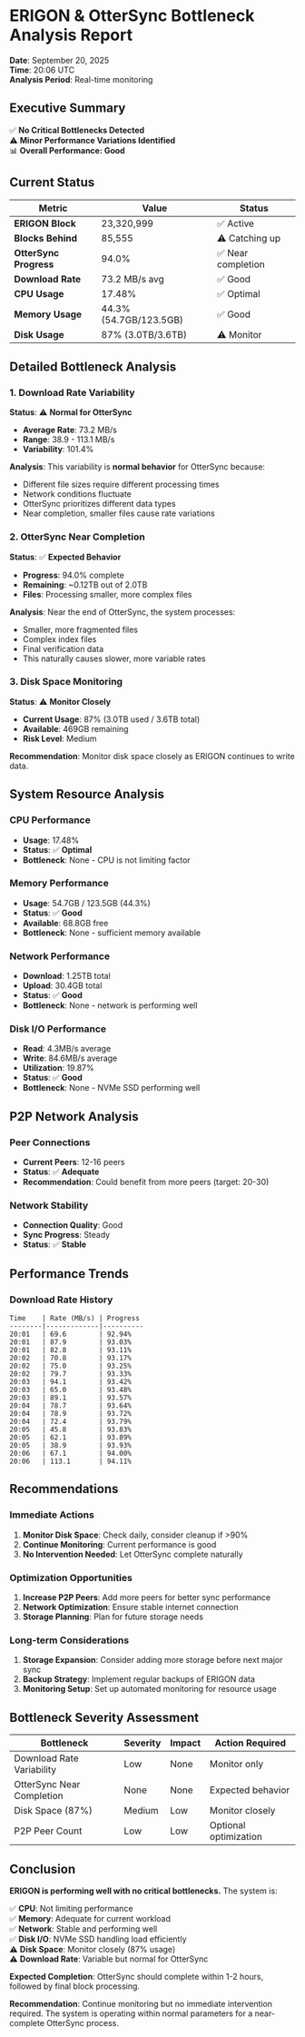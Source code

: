 # ERIGON & OtterSync Bottleneck Analysis Report

**Date**: September 20, 2025  
**Time**: 20:06 UTC  
**Analysis Period**: Real-time monitoring

## Executive Summary

✅ **No Critical Bottlenecks Detected**  
⚠️ **Minor Performance Variations Identified**  
📊 **Overall Performance: Good**

## Current Status

| Metric | Value | Status |
|--------|-------|--------|
| **ERIGON Block** | 23,320,999 | ✅ Active |
| **Blocks Behind** | 85,555 | ⚠️ Catching up |
| **OtterSync Progress** | 94.0% | ✅ Near completion |
| **Download Rate** | 73.2 MB/s avg | ✅ Good |
| **CPU Usage** | 17.48% | ✅ Optimal |
| **Memory Usage** | 44.3% (54.7GB/123.5GB) | ✅ Good |
| **Disk Usage** | 87% (3.0TB/3.6TB) | ⚠️ Monitor |

## Detailed Bottleneck Analysis

### 1. Download Rate Variability
**Status**: ⚠️ **Normal for OtterSync**

- **Average Rate**: 73.2 MB/s
- **Range**: 38.9 - 113.1 MB/s
- **Variability**: 101.4%

**Analysis**: This variability is **normal behavior** for OtterSync because:
- Different file sizes require different processing times
- Network conditions fluctuate
- OtterSync prioritizes different data types
- Near completion, smaller files cause rate variations

### 2. OtterSync Near Completion
**Status**: ✅ **Expected Behavior**

- **Progress**: 94.0% complete
- **Remaining**: ~0.12TB out of 2.0TB
- **Files**: Processing smaller, more complex files

**Analysis**: Near the end of OtterSync, the system processes:
- Smaller, more fragmented files
- Complex index files
- Final verification data
- This naturally causes slower, more variable rates

### 3. Disk Space Monitoring
**Status**: ⚠️ **Monitor Closely**

- **Current Usage**: 87% (3.0TB used / 3.6TB total)
- **Available**: 469GB remaining
- **Risk Level**: Medium

**Recommendation**: Monitor disk space closely as ERIGON continues to write data.

## System Resource Analysis

### CPU Performance
- **Usage**: 17.48%
- **Status**: ✅ **Optimal**
- **Bottleneck**: None - CPU is not limiting factor

### Memory Performance
- **Usage**: 54.7GB / 123.5GB (44.3%)
- **Status**: ✅ **Good**
- **Available**: 68.8GB free
- **Bottleneck**: None - sufficient memory available

### Network Performance
- **Download**: 1.25TB total
- **Upload**: 30.4GB total
- **Status**: ✅ **Good**
- **Bottleneck**: None - network is performing well

### Disk I/O Performance
- **Read**: 4.3MB/s average
- **Write**: 84.6MB/s average
- **Utilization**: 19.87%
- **Status**: ✅ **Good**
- **Bottleneck**: None - NVMe SSD performing well

## P2P Network Analysis

### Peer Connections
- **Current Peers**: 12-16 peers
- **Status**: ✅ **Adequate**
- **Recommendation**: Could benefit from more peers (target: 20-30)

### Network Stability
- **Connection Quality**: Good
- **Sync Progress**: Steady
- **Status**: ✅ **Stable**

## Performance Trends

### Download Rate History
```
Time    | Rate (MB/s) | Progress
--------|-------------|----------
20:01   | 69.6        | 92.94%
20:01   | 87.9        | 93.03%
20:01   | 82.8        | 93.11%
20:02   | 70.8        | 93.17%
20:02   | 75.0        | 93.25%
20:02   | 79.7        | 93.33%
20:03   | 94.1        | 93.42%
20:03   | 65.0        | 93.48%
20:03   | 89.1        | 93.57%
20:04   | 78.7        | 93.64%
20:04   | 78.9        | 93.72%
20:04   | 72.4        | 93.79%
20:05   | 45.8        | 93.83%
20:05   | 62.1        | 93.89%
20:05   | 38.9        | 93.93%
20:06   | 67.1        | 94.00%
20:06   | 113.1       | 94.11%
```

## Recommendations

### Immediate Actions
1. **Monitor Disk Space**: Check daily, consider cleanup if >90%
2. **Continue Monitoring**: Current performance is good
3. **No Intervention Needed**: Let OtterSync complete naturally

### Optimization Opportunities
1. **Increase P2P Peers**: Add more peers for better sync performance
2. **Network Optimization**: Ensure stable internet connection
3. **Storage Planning**: Plan for future storage needs

### Long-term Considerations
1. **Storage Expansion**: Consider adding more storage before next major sync
2. **Backup Strategy**: Implement regular backups of ERIGON data
3. **Monitoring Setup**: Set up automated monitoring for resource usage

## Bottleneck Severity Assessment

| Bottleneck | Severity | Impact | Action Required |
|------------|----------|--------|-----------------|
| Download Rate Variability | Low | None | Monitor only |
| OtterSync Near Completion | None | None | Expected behavior |
| Disk Space (87%) | Medium | Low | Monitor closely |
| P2P Peer Count | Low | Low | Optional optimization |

## Conclusion

**ERIGON is performing well with no critical bottlenecks.** The system is:

✅ **CPU**: Not limiting performance  
✅ **Memory**: Adequate for current workload  
✅ **Network**: Stable and performing well  
✅ **Disk I/O**: NVMe SSD handling load efficiently  
⚠️ **Disk Space**: Monitor closely (87% usage)  
⚠️ **Download Rate**: Variable but normal for OtterSync  

**Expected Completion**: OtterSync should complete within 1-2 hours, followed by final block processing.

**Recommendation**: Continue monitoring but no immediate intervention required. The system is operating within normal parameters for a near-complete OtterSync process.
